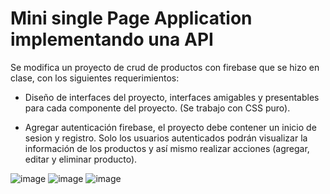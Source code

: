 # Mini single Page Application implementando una API

Se modifica un proyecto de crud de productos con firebase que se hizo en clase, con los siguientes requerimientos:

- Diseño de interfaces del proyecto, interfaces amigables y presentables para cada componente del proyecto. (Se trabajo con CSS puro).

- Agregar autenticación firebase, el proyecto debe contener un inicio de sesion y registro. Solo los usuarios autenticados podrán visualizar la información de los productos y así mismo realizar acciones (agregar, editar y eliminar producto).

![image](https://github.com/user-attachments/assets/84413ff8-c546-4419-877f-98df8dd03ed2)
![image](https://github.com/user-attachments/assets/c4d3341a-6f30-4d7b-a9f7-2978d9487884)
![image](https://github.com/user-attachments/assets/8586a399-1d22-49e6-bad9-aea2ca760e95)


